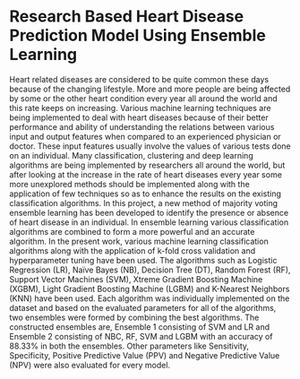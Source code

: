# Research Based Heart Disease Prediction Model Using Ensemble Learning
Heart related diseases are considered to be quite common these days because of the changing lifestyle. More and more people are being affected by some or the other heart condition every year all around the world and this rate keeps on increasing. Various machine learning techniques are being implemented to deal with heart diseases because of their better performance and ability of understanding the relations between various input and output features when compared to an experienced physician or doctor. These input features usually involve the values of various tests done on an individual. Many classification, clustering and deep learning algorithms are being implemented by researchers all around the world, but after looking at the increase in the rate of heart diseases every year some more unexplored methods should be implemented along with the application of few techniques so as to enhance the results on the existing classification algorithms. In this project, a new method of majority voting ensemble learning has been developed to identify the presence or absence of heart disease in an individual.  In ensemble learning various classification algorithms are combined to form a more powerful and an accurate algorithm.  In the present work, various machine learning classification algorithms along with the application of k-fold cross validation and hyperparameter tuning have been used. The algorithms such as Logistic Regression (LR), Naïve Bayes (NB), Decision Tree (DT), Random Forest (RF), Support Vector Machines (SVM), Xtreme Gradient Boosting Machine (XGBM), Light Gradient Boosting Machine (LGBM) and K-Nearest Neighbors (KNN) have been used. Each algorithm was individually implemented on the dataset and based on the evaluated parameters for all of the algorithms, two ensembles were formed by combining the best algorithms. The constructed ensembles are, Ensemble 1 consisting of SVM and LR and Ensemble 2 consisting of NBC, RF, SVM and LGBM with an accuracy of 88.33% in both the ensembles. Other parameters like Sensitivity, Specificity, Positive Predictive Value (PPV) and Negative Predictive Value (NPV) were also evaluated for every model.
